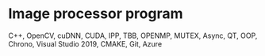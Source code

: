 ﻿# Image processor program
C++, OpenCV, cuDNN, CUDA, IPP, TBB, OPENMP, MUTEX, Async, QT, OOP, Chrono, Visual Studio 2019, CMAKE, Git, Azure
